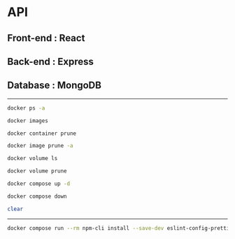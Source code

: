 # API

## Front-end : React

## Back-end : Express

## Database : MongoDB

***

```sh
docker ps -a
```

```sh
docker images
```

```sh
docker container prune
```

```sh
docker image prune -a
```

```sh
docker volume ls
```

```sh
docker volume prune
```

```sh
docker compose up -d
```

```sh
docker compose down
```

```sh
clear
```

***

```sh
docker compose run --rm npm-cli install --save-dev eslint-config-prettier
```
